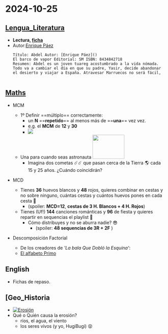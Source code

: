 # 2024-10-25 <!-- markmap: foldAll -->

## [Lengua_Literatura](http://my-andrea.github.io/school_subjects/Lengua_Literatura/2024/October/week_04/2024-10-25/2024-10-25.html)
 - **Lectura, [ficha](http://my-andrea.github.io/school_subjects/Lengua_Literatura/2024/October/week_04/2024-10-25/abdel_ficha.jpg)** 
 - Autor:[Enrique Páez](https://es.wikipedia.org/wiki/Enrique_P%C3%A1ez)
   ```src
   Título: Abdel Autor: [Enrique Páez]()
   El barco de vapor Editorial: SM ISBN: 8434842718
   Resumen: Abdel es un joven tuareg acostumbrado a la vida nómada.
   Todo va a cambiar el día en que su padre, Yasir, decide abandonar
   el desierto y viajar a España. Atravesar Marruecos no será fácil,
 
## [Maths](http://my-andrea.github.io/school_subjects/Math/2024/October/week_04/2024-10-25/2024-10-25.html)
 - MCM
   - 1º Definir ==múltiplo== correctamente:
     - un **N** ==**repetido**== al menos más de ==**una**== vez vez.
     - e.g. el **MCM** de **12** y **30**
     - ![](http://my-andrea.github.io/school_subjects/Math/2024/October/week_04/2024-10-25/mcm-12-30_0.png)
   - Una para cuando seas astronauta <img src="http://my-andrea.github.io/school_subjects/Math/2024/October/week_04/2024-10-25/hugi_astronauta.png" width="100" height="75">  
     - Imagina dos cometas ☄️☄️ que pasan cerca de la Tierra 🌎 cada 15 y 25 años. ¿Cuándo coincidirán?
 - MCD
    - Tienes **36** huevos blancos y **48** rojos, quieres combinar en cestas y no sobre ninguno, cuántas cestas y cuántos huevos pones en cada cesta 🧺
      - (spoiler: **MCD=12**, **cestas de 3 H. Blancos + 4 H. Rojos**)
    - Tienes (Uf!) **144** canciones románticas y **96** de fiesta y quieres repartir en sequencias el playlist 🎉
      - Cómo distribuyes y no se aburra nadie? 😎
        - (spoiler: **48 sequencias de 3R + 2F** )

 - Descomposición Factorial
   - De los creadores de *'La bala Que Dobló la Esquina'*:
   - [El alfabeto Primo ](http://my-andrea.github.io/school_subjects/Math/2024/October/week_04/2024-10-25/El_Code_Primo.html)
 
## English
- Fichas de repaso.
## [Geo_Historia
 - [![Erosión](https://img.youtube.com/vi/OVTO6V85DDs/1.jpg)]( https://youtu.be/OVTO6V85DDs?si=30jVAV3mnvTH1QZf)
 - Qué o Quién causa la erosión?
   - ríos, el agua, el viento
   - los seres vivos (y yo, HugiBugi)  😝
   
